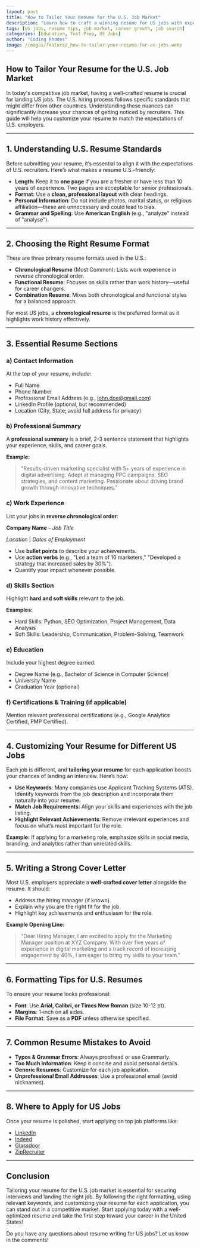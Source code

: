 ```yaml
---
layout: post
title: "How to Tailor Your Resume for the U.S. Job Market"
description: "Learn how to craft a winning resume for US jobs with expert tips on formatting, keywords, and customization for different industries."
tags: [US jobs, resume tips, job market, career growth, job search]
categories: [Education, Test Prep, US Jobs]
author: "Coding Rhodes"
image: /images/featured_how-to-tailor-your-resume-for-us-jobs.webp
---
```


## How to Tailor Your Resume for the U.S. Job Market

In today's competitive job market, having a well-crafted resume is crucial for landing US jobs. The U.S. hiring process follows specific standards that might differ from other countries. Understanding these nuances can significantly increase your chances of getting noticed by recruiters. This guide will help you customize your resume to match the expectations of U.S. employers.

---

## 1. Understanding U.S. Resume Standards

Before submitting your resume, it’s essential to align it with the expectations of U.S. recruiters. Here’s what makes a resume U.S.-friendly:

- **Length**: Keep it to **one page** if you are a fresher or have less than 10 years of experience. Two pages are acceptable for senior professionals.
- **Format**: Use a **clean, professional layout** with clear headings.
- **Personal Information**: Do not include photos, marital status, or religious affiliation—these are unnecessary and could lead to bias.
- **Grammar and Spelling**: Use **American English** (e.g., "analyze" instead of "analyse").

---

## 2. Choosing the Right Resume Format

There are three primary resume formats used in the U.S.:

- **Chronological Resume** (Most Common): Lists work experience in reverse chronological order.
- **Functional Resume**: Focuses on skills rather than work history—useful for career changers.
- **Combination Resume**: Mixes both chronological and functional styles for a balanced approach.

For most US jobs, a **chronological resume** is the preferred format as it highlights work history effectively.

---

## 3. Essential Resume Sections

### a) Contact Information

At the top of your resume, include:

- Full Name
- Phone Number
- Professional Email Address (e.g., john.doe@gmail.com)
- LinkedIn Profile (optional, but recommended)
- Location (City, State; avoid full address for privacy)

### b) Professional Summary

A **professional summary** is a brief, 2-3 sentence statement that highlights your experience, skills, and career goals.

**Example:**

> "Results-driven marketing specialist with 5+ years of experience in digital advertising. Adept at managing PPC campaigns, SEO strategies, and content marketing. Passionate about driving brand growth through innovative techniques."

### c) Work Experience

List your jobs in **reverse chronological order**:

**Company Name** – *Job Title*

*Location* | *Dates of Employment*

- Use **bullet points** to describe your achievements.
- Use **action verbs** (e.g., "Led a team of 10 marketers," "Developed a strategy that increased sales by 30%").
- Quantify your impact whenever possible.

### d) Skills Section

Highlight **hard and soft skills** relevant to the job.

**Examples:**
- Hard Skills: Python, SEO Optimization, Project Management, Data Analysis
- Soft Skills: Leadership, Communication, Problem-Solving, Teamwork

### e) Education

Include your highest degree earned:

- Degree Name (e.g., Bachelor of Science in Computer Science)
- University Name
- Graduation Year (optional)

### f) Certifications & Training (if applicable)

Mention relevant professional certifications (e.g., Google Analytics Certified, PMP Certified).

---

## 4. Customizing Your Resume for Different US Jobs

Each job is different, and **tailoring your resume** for each application boosts your chances of landing an interview. Here’s how:

- **Use Keywords**: Many companies use Applicant Tracking Systems (ATS). Identify keywords from the job description and incorporate them naturally into your resume.
- **Match Job Requirements**: Align your skills and experiences with the job listing.
- **Highlight Relevant Achievements**: Remove irrelevant experiences and focus on what’s most important for the role.

**Example:** If applying for a marketing role, emphasize skills in social media, branding, and analytics rather than unrelated skills.

---

## 5. Writing a Strong Cover Letter

Most U.S. employers appreciate a **well-crafted cover letter** alongside the resume. It should:

- Address the hiring manager (if known).
- Explain why you are the right fit for the job.
- Highlight key achievements and enthusiasm for the role.

**Example Opening Line:**

> "Dear Hiring Manager, I am excited to apply for the Marketing Manager position at XYZ Company. With over five years of experience in digital marketing and a track record of increasing engagement by 40%, I am eager to bring my skills to your team."

---

## 6. Formatting Tips for U.S. Resumes

To ensure your resume looks professional:

- **Font**: Use **Arial, Calibri, or Times New Roman** (size 10-12 pt).
- **Margins**: 1-inch on all sides.
- **File Format**: Save as a **PDF** unless otherwise specified.

---

## 7. Common Resume Mistakes to Avoid

- **Typos & Grammar Errors**: Always proofread or use Grammarly.
- **Too Much Information**: Keep it concise and avoid personal details.
- **Generic Resumes**: Customize for each job application.
- **Unprofessional Email Addresses**: Use a professional email (avoid nicknames).

---

## 8. Where to Apply for US Jobs

Once your resume is polished, start applying on top job platforms like:

- [LinkedIn](https://www.linkedin.com/)
- [Indeed](https://www.indeed.com/)
- [Glassdoor](https://www.glassdoor.com/)
- [ZipRecruiter](https://www.ziprecruiter.com/)

---

## Conclusion

Tailoring your resume for the U.S. job market is essential for securing interviews and landing the right job. By following the right formatting, using relevant keywords, and customizing your resume for each application, you can stand out in a competitive market. Start applying today with a well-optimized resume and take the first step toward your career in the United States!

Do you have any questions about resume writing for US jobs? Let us know in the comments!
